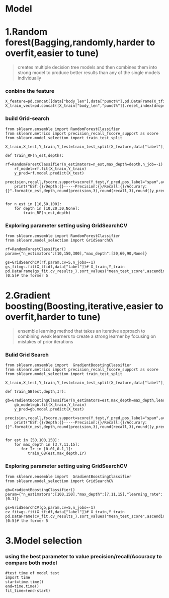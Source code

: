 # Model
# 1.Random forest(Bagging,randomly,harder to overfit,easier to tune)
> creates multiple decision tree models and then combines them into strong model to produce better results than any of the single models individually


### conbine the feature
```
X_feature=pd.concat([data["body_len"],data["punct%"],pd.DataFrame(X_tfidf.toarray())],axis=1)
X_train_vect=pd.concat([X_train["body_len","punct%"]].reset_index(drop=True),pd.DataFrame(X_tfidf.toarray())],axis=1)
```
### build Grid-search
```
from sklearn.ensemble import RandomForestClassifier
from sklearn.metrics import precision_recall_fscore_support as score
from sklearn.model_selection import train_test_split

X_train,X_test,Y_train,Y_test=train_test_split(X_feature,data["label"],test_size=0.2)

def train_RF(n_est,depth):
    rf=RandomForestClassifier(n_estimators=n_est,max_depth=depth,n_job=-1)
    rf_model=rf.fit(X_train,Y_train)
    y_pred=rf.model.predict(X_test)
    precision,recall,fscore,support=score(Y_test,Y_pred,pos_label="spam",average="binary")
    print("EST:{}/Depth:{}-----Precision:{}/Recall:{}/Accurary:{}".format(n_est,depth,round(precision,3),round(recall,3),round((y_pred==Y_test).sum()/len(y_pred),3)))
      
      
for n_est in [10,50,100]:
    for depth in [10,20,30,None]:
        train_RF(n_est,depth)
```
### Exploring parameter setting using GridSearchCV
```
from sklearn.ensemble import RandomForestClassifier
from sklearn.model_selection import GridSearchCV

rf=RandomForestClassifier()
param={"n_estimators":[10,150,300],"max_depth":[30,60,90,None]}

gs=GridSearchCV(rf,param,cv=5,n_jobs=-1)
gs_fit=gs.fit(X_tfidf,data["label"])# X_train,Y_train
pd.DataFrame(gs_fit.cv_results_).sort_values("mean_test_score",ascending=False)[0:5]# the former 5

```
# 2.Gradient boosting(Boosting,iterative,easier to overfit,harder to tune)
>ensemble learning method that takes an iterative approach to combining weak learners to create a strong  learner by focusing on mistakes of prior iterations

### Bulid Grid Search
```
from sklearn.ensemble import  GradientBoostingClassifier
from sklearn.metrics import precision_recall_fscore_support as score
from sklearn.model_selection import train_test_split

X_train,X_test,Y_train,Y_test=train_test_split(X_feature,data["label"],test_size=0.2)

def train_GB(est,depth,Ir):
    gb=GradientBoostingClassifier(n_estimators=est,max_depth=max_depth,learning_rate=Ir)
    gb_model=gb.fit(X_train,Y_train)
    y_pred=gb.model.predict(X_test)
    precision,recall,fscore,support=score(Y_test,Y_pred,pos_label="spam",average="binary")
    print("EST:{}/Depth:{}-----Precision:{}/Recall:{}/Accurary:{}".format(n_est,depth,round(precision,3),round(recall,3),round((y_pred==Y_test).sum()/len(y_pred),3)))
      
      
for est in [50,100,150]:
    for max_depth in [3,7,11,15]:
       for Ir in [0.01,0.1,1]:
          train_GB(est,max_depth,Ir)
```
### Exploring parameter setting using GridSearchCV
```
from sklearn.ensemble import  GradientBoostingClassifier
from sklearn.model_selection import GridSearchCV

gb=GradientBoostingClassifier()
param={"n_estimators":[100,150],"max_depth":[7,11,15],"learning_rate":[0.1]}

gs=GridSearchCV(gb,param,cv=5,n_jobs=-1)
cv_fit=gs.fit(X_tfidf,data["label"])# X_train,Y_train
pd.DataFrame(cv_fit.cv_results_).sort_values("mean_test_score",ascending=False)[0:5]# the former 5

```
# 3.Model selection
### using the best parameter to value precision/recall/Accuracy to compare both model

```
#test time of model test
import time
start=time.time()
end=time.time()
fit_time=(end-start)

```
